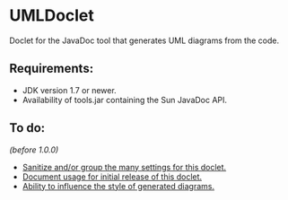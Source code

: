# UMLDoclet
Doclet for the JavaDoc tool that generates UML diagrams from the code.

## Requirements:

- JDK version 1.7 or newer.
- Availability of tools.jar containing the Sun JavaDoc API.

## To do:

_(before 1.0.0)_

- [Sanitize and/or group the many settings for this doclet.](https://github.com/talsma-ict/umldoclet/issues/7)
- [Document usage for initial release of this doclet.](https://github.com/talsma-ict/umldoclet/issues/8)
- [Ability to influence the style of generated diagrams.](https://github.com/talsma-ict/umldoclet/issues/6)
